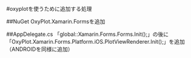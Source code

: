 #oxyplotを使うために追加する処理

##NuGet
OxyPlot.Xamarin.Formsを追加

##AppDelegate.cs
「global::Xamarin.Forms.Forms.Init();」の後に「OxyPlot.Xamarin.Forms.Platform.iOS.PlotViewRenderer.Init();」を追加
（ANDROIDを同様に追加）
